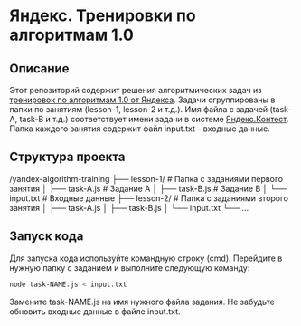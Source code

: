 # Яндекс. Тренировки по алгоритмам 1.0

## Описание

Этот репозиторий содержит решения алгоритмических задач из [тренировок по алгоритмам 1.0 от Яндекса](https://yandex.ru/yaintern/algorithm-training_2021). Задачи сгруппированы в папки по занятиям (lesson-1, lesson-2 и т.д.). Имя файла с задачей (task-A, task-B и т.д.) соответствует имени задачи в системе [Яндекс.Контест](https://contest.yandex.ru/). Папка каждого занятия содержит файл input.txt - входные данные.

## Структура проекта

/yandex-algorithm-training
├── lesson-1/ # Папка с заданиями первого занятия
│ ├── task-A.js # Задание A
│ ├── task-B.js # Задание B
│ └── input.txt # Входные данные
├── lesson-2/ # Папка с заданиями второго занятия
│ ├── task-A.js
│ ├── task-B.js
│ └── input.txt
└── ...

## Запуск кода

Для запуска кода используйте командную строку (cmd). Перейдите в нужную папку с заданием и выполните следующую команду:

```bash
node task-NAME.js < input.txt
```

Замените task-NAME.js на имя нужного файла задания. Не забудьте обновить входные данные в файле input.txt.
